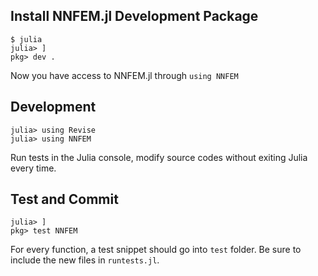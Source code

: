 ## Install NNFEM.jl Development Package
```
$ julia
julia> ]
pkg> dev .
```
Now you have access to NNFEM.jl through `using NNFEM`

## Development
```
julia> using Revise
julia> using NNFEM
```
Run tests in the Julia console, modify source codes without exiting Julia every time.

## Test and Commit
```
julia> ]
pkg> test NNFEM
```
For every function, a test snippet should go into `test` folder. Be sure to include the new files in `runtests.jl`.